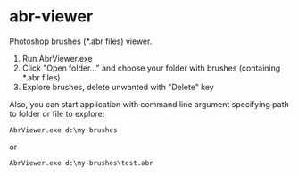 # abr-viewer
Photoshop brushes (*.abr files) viewer.

1. Run AbrViewer.exe
2. Click "Open folder..." and choose your folder with brushes (containing *.abr files)
3. Explore brushes, delete unwanted with "Delete" key

Also, you can start application with command line argument specifying path to folder or file to explore:
```
AbrViewer.exe d:\my-brushes
```
or
```
AbrViewer.exe d:\my-brushes\test.abr
```
